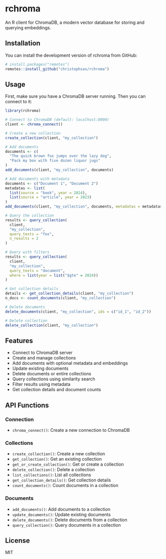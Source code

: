 
# rchroma

An R client for ChromaDB, a modern vector database for storing and
querying embeddings.

## Installation

You can install the development version of rchroma from GitHub:

``` r
# install.packages("remotes")
remotes::install_github("christophsax/rchroma")
```

## Usage

First, make sure you have a ChromaDB server running. Then you can
connect to it:

``` r
library(rchroma)

# Connect to ChromaDB (default: localhost:8000)
client <- chroma_connect()

# Create a new collection
create_collection(client, "my_collection")

# Add documents
documents <- c(
  "The quick brown fox jumps over the lazy dog",
  "Pack my box with five dozen liquor jugs"
)
add_documents(client, "my_collection", documents)

# Add documents with metadata
documents <- c("Document 1", "Document 2")
metadatas <- list(
  list(source = "book", year = 2024),
  list(source = "article", year = 2023)
)
add_documents(client, "my_collection", documents, metadatas = metadatas)

# Query the collection
results <- query_collection(
  client,
  "my_collection",
  query_texts = "fox",
  n_results = 2
)

# Query with filters
results <- query_collection(
  client,
  "my_collection",
  query_texts = "document",
  where = list(year = list("$gte" = 2024))
)

# Get collection details
details <- get_collection_details(client, "my_collection")
n_docs <- count_documents(client, "my_collection")

# Delete documents
delete_documents(client, "my_collection", ids = c("id_1", "id_2"))

# Delete collection
delete_collection(client, "my_collection")
```

## Features

- Connect to ChromaDB server
- Create and manage collections
- Add documents with optional metadata and embeddings
- Update existing documents
- Delete documents or entire collections
- Query collections using similarity search
- Filter results using metadata
- Get collection details and document counts

## API Functions

### Connection

- `chroma_connect()`: Create a new connection to ChromaDB

### Collections

- `create_collection()`: Create a new collection
- `get_collection()`: Get an existing collection
- `get_or_create_collection()`: Get or create a collection
- `delete_collection()`: Delete a collection
- `list_collections()`: List all collections
- `get_collection_details()`: Get collection details
- `count_documents()`: Count documents in a collection

### Documents

- `add_documents()`: Add documents to a collection
- `update_documents()`: Update existing documents
- `delete_documents()`: Delete documents from a collection
- `query_collection()`: Query documents in a collection

## License

MIT
